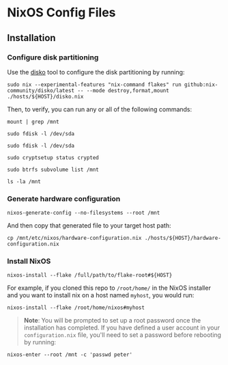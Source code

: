 # NixOS Config Files

## Installation

### Configure disk partitioning

Use the [disko](https://github.com/nix-community/disko/blob/master/docs/quickstart.md) tool to configure the disk
partitioning by running:

```{bash}
sudo nix --experimental-features "nix-command flakes" run github:nix-community/disko/latest -- --mode destroy,format,mount ./hosts/${HOST}/disko.nix
```

Then, to verify, you can run any or all of the following commands:

```{bash}
mount | grep /mnt
```

```{bash}
sudo fdisk -l /dev/sda
```

```{bash}
sudo fdisk -l /dev/sda
```

```{bash}
sudo cryptsetup status crypted
```

```{bash}
sudo btrfs subvolume list /mnt
```

```{bash}
ls -la /mnt
```

### Generate hardware configuration

```{bash}
nixos-generate-config --no-filesystems --root /mnt
```

And then copy that generated file to your target host path:

```{bash}
cp /mnt/etc/nixos/hardware-configuration.nix ./hosts/${HOST}/hardware-configuration.nix
```

### Install NixOS

```{bash}
nixos-install --flake /full/path/to/flake-root#${HOST}
```

For example, if you cloned this repo to `/root/home/` in the NixOS installer and you want to install nix on a host
named `myhost`, you would run:

```{bash}
nixos-install --flake /root/home/nixos#myhost
```

> **Note**: You will be prompted to set up a root password once the installation has completed. If you have defined a
> user account in your `configuration.nix` file, you'll need to set a password before rebooting by running:

```{bash}
nixos-enter --root /mnt -c 'passwd peter'
```
